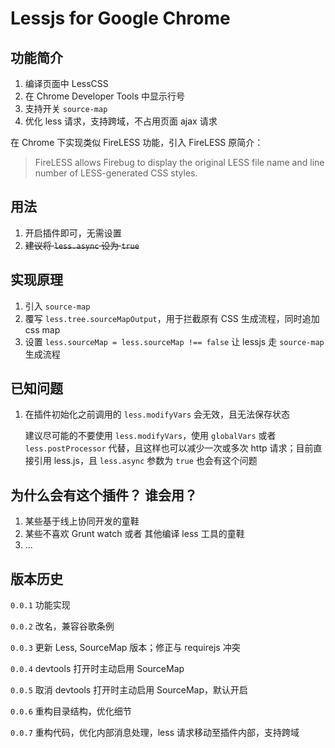 # Lessjs for Google Chrome

## 功能简介

1. 编译页面中 LessCSS
2. 在 Chrome Developer Tools 中显示行号
3. 支持开关 `source-map`
4. 优化 less 请求，支持跨域，不占用页面 ajax 请求

在 Chrome 下实现类似 FireLESS 功能，引入 FireLESS 原简介：

> FireLESS allows Firebug to display the original LESS file name and line number of LESS-generated CSS styles.


## 用法

1. 开启插件即可，无需设置
2. <del>建议将 `less.async` 设为 `true`</del>

## 实现原理

1. 引入 `source-map`
2. 覆写 `less.tree.sourceMapOutput`，用于拦截原有 CSS 生成流程，同时追加 css map
2. 设置 `less.sourceMap = less.sourceMap !== false` 让 lessjs 走 `source-map` 生成流程

## 已知问题

1. 在插件初始化之前调用的 `less.modifyVars` 会无效，且无法保存状态

	建议尽可能的不要使用 `less.modifyVars`，使用 `globalVars` 或者 `less.postProcessor` 代替，且这样也可以减少一次或多次 http 请求；目前直接引用 less.js，且 `less.async` 参数为 `true` 也会有这个问题

## 为什么会有这个插件？ 谁会用？

1. 某些基于线上协同开发的童鞋
2. 某些不喜欢 Grunt watch 或者 其他编译 less 工具的童鞋
3. ...


## 版本历史

`0.0.1` 功能实现

`0.0.2` 改名，兼容谷歌条例

`0.0.3` 更新 Less, SourceMap 版本；修正与 requirejs 冲突

`0.0.4` devtools 打开时主动启用 SourceMap

`0.0.5` 取消 devtools 打开时主动启用 SourceMap，默认开启

`0.0.6` 重构目录结构，优化细节

`0.0.7` 重构代码，优化内部消息处理，less 请求移动至插件内部，支持跨域



